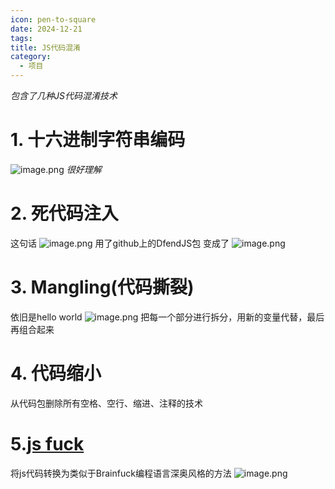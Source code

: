 ```yaml
---
icon: pen-to-square
date: 2024-12-21
tags: 
title: JS代码混淆
category:
  - 项目
---
```

*包含了几种JS代码混淆技术*
# 1. 十六进制字符串编码
![image.png](https://cdn.jsdelivr.net/gh/fakeppa/blog-img/20241221140010.png)
*很好理解*

# 2. 死代码注入
这句话
![image.png](https://cdn.jsdelivr.net/gh/fakeppa/blog-img/20241221140138.png)
用了github上的DfendJS包
变成了
![image.png](https://cdn.jsdelivr.net/gh/fakeppa/blog-img/20241221140202.png)

# 3. Mangling(代码撕裂)
依旧是hello world
![image.png](https://cdn.jsdelivr.net/gh/fakeppa/blog-img/20241221140457.png)
把每一个部分进行拆分，用新的变量代替，最后再组合起来

# 4. 代码缩小
从代码包删除所有空格、空行、缩进、注释的技术

# 5.[js fuck](http://www.jsfuck.com)
将js代码转换为类似于Brainfuck编程语言深奥风格的方法
![image.png](https://cdn.jsdelivr.net/gh/fakeppa/blog-img/20241221140947.png)
